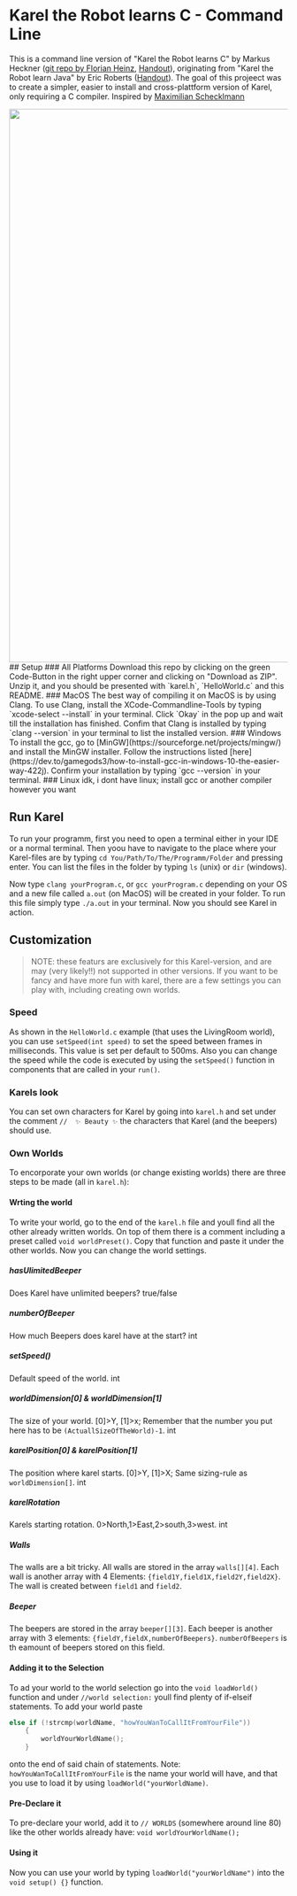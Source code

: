 # Karel the Robot learns C - Command Line

This is a command line version of "Karel the Robot learns C" by Markus Heckner ([git repo by Florian Heinz](https://github.com/fwheinz?tab=repositories), [Handout](https://fbim.oth-regensburg.de/~hem38149/files/karel/Karel_the_Robot_Reader.pdf)), originating from "Karel the Robot learn Java" by Eric Roberts ([Handout](https://cs.stanford.edu/people/eroberts/karel-the-robot-learns-java.pdf)). 
The goal of this projeect was to create a simpler, easier to install and cross-plattform version of Karel, only requiring a C compiler.
Inspired by [Maximilian Schecklmann](https://github.com/Narrenschlag/KingKarel)

<img src="https://media.giphy.com/media/T5y8Ke9iC97tOV7ZnF/giphy.gif" height="1000" width="800"/>
## Setup
### All Platforms
Download this repo by clicking on the green Code-Button in the right upper corner and clicking on "Download as ZIP". Unzip it, and you should be presented with `karel.h`, `HelloWorld.c` and this README.
### MacOS
The best way of compiling it on MacOS is by using Clang. To use Clang, install the XCode-Commandline-Tools by typing `xcode-select --install` in your terminal. Click `Okay` in the pop up and wait till the installation has finished. 
Confim that Clang is installed by typing `clang --version` in your terminal to list the installed version.
### Windows
To install the gcc, go to [MinGW](https://sourceforge.net/projects/mingw/) and install the MinGW installer. Follow the instructions listed [here](https://dev.to/gamegods3/how-to-install-gcc-in-windows-10-the-easier-way-422j).
Confirm your installation by typing `gcc --version` in your terminal.
  ### Linux
idk, i dont have linux; install gcc or another compiler however you want

## Run Karel

To run your programm, first you need to open a terminal either in your IDE or a normal terminal. Then yoou have to navigate to the place where your Karel-files are by typing `cd You/Path/To/The/Programm/Folder` and pressing enter. You can list the files in the folder by typing `ls` (unix) or `dir` (windows).

Now type `clang yourProgram.c`, or `gcc yourProgram.c` depending on your OS and a new file called `a.out` (on MacOS) will be created in your folder. To run this file simply type `./a.out` in your terminal. Now you should see Karel in action.

## Customization
> NOTE: these featurs are exclusively for this Karel-version, and are may (very likely!!) not supported in other versions.
If you want to be fancy and have more fun with karel, there are a few settings you can play with, including creating own worlds.
### Speed
As shown in the `HelloWorld.c` example (that uses the LivingRoom world), you can use  `setSpeed(int speed)` to set the speed between frames in milliseconds. This value is set per default to 500ms. Also you can change the speed while the code is executed by using the `setSpeed()` function in components that are called in your `run()`.
### Karels look
You can set own characters for Karel by going into `karel.h` and set under the comment `//  ✨ Beauty ✨` the characters that Karel (and the beepers) should use.
### Own Worlds
To encorporate your own worlds (or change existing worlds) there are three steps to be made (all in `karel.h`): 
#### Wrting the world
To write your world, go to the end of the `karel.h` file and youll find all the other already written worlds.
On top of them there is a comment including a preset called `void worldPreset()`. Copy that function and paste it under the other worlds. 
Now you can change the world settings.
##### hasUlimitedBeeper
Does Karel have unlimited beepers? true/false
##### numberOfBeeper
How much Beepers does karel have at the start? int
##### setSpeed()
Default speed of the world. int
##### worldDimension[0] & worldDimension[1]
The size of your world. [0]>Y, [1]>x; Remember that the number you put here has to be `(ActuallSizeOfTheWorld)-1`. int
##### karelPosition[0] & karelPosition[1]
The position where karel starts. [0]>Y, [1]>X; Same sizing-rule as `worldDimension[]`. int
##### karelRotation
Karels starting rotation. 0>North,1>East,2>south,3>west. int
##### Walls
The walls are a bit tricky. All walls are stored in the array `walls[][4]`. Each wall is another array with 4 Elements: `{field1Y,field1X,field2Y,field2X}`. The wall is created between `field1` and `field2`. 
##### Beeper
The beepers are stored in the array `beeper[][3]`. Each beeper is another array with 3 elements: `{fieldY,fieldX,numberOfBeepers}`. `numberOfBeepers` is th eamount of beepers stored on this field. 
#### Adding it to the Selection
To ad your world to the world selection go into the `void loadWorld()` function and under `//world selection:` youll find plenty of if-elseif statements. To add your world paste
```c
else if (!strcmp(worldName, "howYouWanToCallItFromYourFile"))
    {
        worldYourWorldName();
    }
``` 
onto the end of said chain of statements.
Note: `howYouWanToCallItFromYourFile` is the name your world will have, and that you use to load it by using `loadWorld("yourWorldName)`.
#### Pre-Declare it
To pre-declare your world, add it to `// WORLDS` (somewhere around line 80) like the other worlds already have: `void worldYourWorldName();`
#### Using it
Now you can use your world by typing `loadWorld("yourWorldName")` into the `void setup() {}` function.